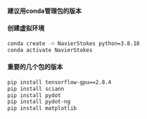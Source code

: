 #### 建议用conda管理包的版本

#### 创建虚拟环境
```bash
conda create -n NavierStokes python=3.8.18
conda activate NavierStokes
```

#### 重要的几个包的版本
```bash
pip install tensorflow-gpu==2.8.4
pip install sciann
pip install pydot
pip install pydot-ng
pip install matplotlib
```